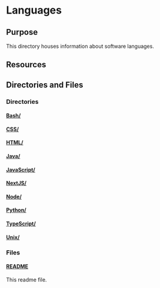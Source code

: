 # Languages

## Purpose

This directory houses information about software languages.

## Resources

## Directories and Files

### Directories

#### [Bash/](./Bash/)

#### [CSS/](./CSS/)

#### [HTML/](./HTML/)

#### [Java/](./Java/)

#### [JavaScript/](./JavaScript/)

#### [NextJS/](./NextJS/)

#### [Node/](./Node/)

#### [Python/](./Python/)

#### [TypeScript/](./TypeScript/)

#### [Unix/](./Unix/)

### Files

#### [README](./README.md)

This readme file.
